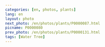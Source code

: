 ```yaml
---
categories: [en, photos, plants]
lang: en
layout: photo
next_photo: /en/photos/plants/P0000087.html
picname: P0000080
prev_photo: /en/photos/plants/P0000131.html
tags: [Water Tree]
---
```

